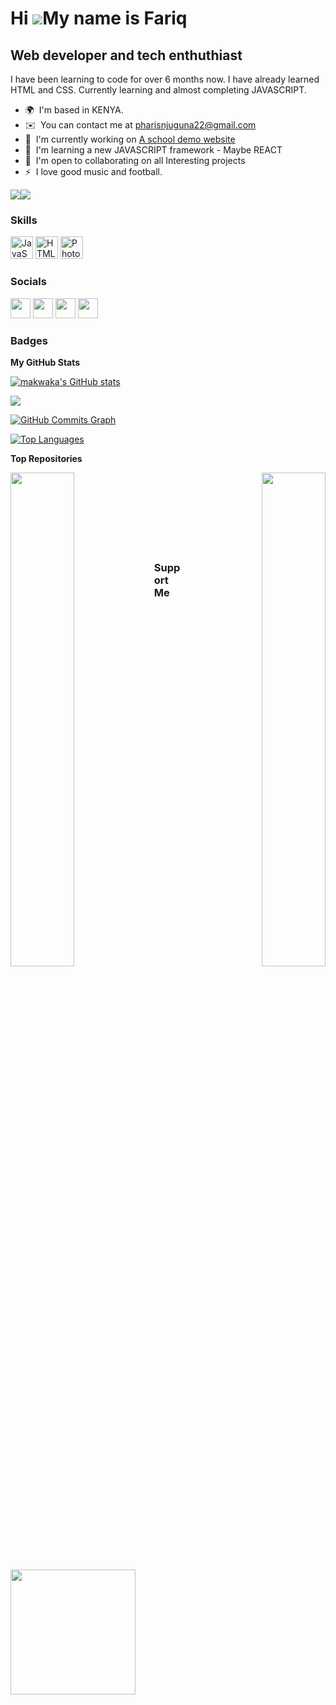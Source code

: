 Hi ![](https://user-images.githubusercontent.com/18350557/176309783-0785949b-9127-417c-8b55-ab5a4333674e.gif)My name is Fariq
=============================================================================================================================

Web developer and tech enthuthiast
----------------------------------

I have been learning to code for over 6 months now. I have already learned HTML and CSS. Currently learning and almost completing JAVASCRIPT.

* 🌍  I'm based in KENYA.
* ✉️  You can contact me at [pharisnjuguna22@gmail.com](mailto:pharisnjuguna22@gmail.com)
* 🚀  I'm currently working on [A school demo website](https://makwaka.github.io/demowebschool.com/SJSS%20FILES/)
* 🧠  I'm learning a new JAVASCRIPT framework - Maybe REACT
* 🤝  I'm open to collaborating on all Interesting projects
* ⚡  I love good music and football.


<a href="https://www.twitter.com/pharis_kariuki" target="_blank" rel="noreferrer"><img
src="https://img.shields.io/twitter/follow/pharis_kariuki?logo=twitter&style=for-the-badge&color=0891b2&labelColor=581c87"
/></a><a href="https://www.github.com/makwaka" target="_blank" rel="noreferrer"><img
src="https://img.shields.io/github/followers/makwaka?logo=github&style=for-the-badge&color=0891b2&labelColor=581c87" /></a>

### Skills


<p align="left">
<a href="https://developer.mozilla.org/en-US/docs/Web/JavaScript" target="_blank" rel="noreferrer"><img src="https://raw.githubusercontent.com/danielcranney/readme-generator/main/public/icons/skills/javascript-colored.svg" width="36" height="36" alt="JavaScript" /></a>
<a href="https://developer.mozilla.org/en-US/docs/Glossary/HTML5" target="_blank" rel="noreferrer"><img src="https://raw.githubusercontent.com/danielcranney/readme-generator/main/public/icons/skills/html5-colored.svg" width="36" height="36" alt="HTML5" /></a>
<a href="https://www.adobe.com/uk/products/photoshop.html" target="_blank" rel="noreferrer"><img src="https://raw.githubusercontent.com/danielcranney/readme-generator/main/public/icons/skills/photoshop-colored.svg" width="36" height="36" alt="Photoshop" /></a>
</p>


### Socials

<p align="left"> <a href="https://www.facebook.com/Fariq Karick" target="_blank" rel="noreferrer"><img src="https://raw.githubusercontent.com/danielcranney/readme-generator/main/public/icons/socials/facebook.svg" width="32" height="32" /></a> <a href="https://www.github.com/makwaka" target="_blank" rel="noreferrer"><img src="https://raw.githubusercontent.com/danielcranney/readme-generator/main/public/icons/socials/github.svg" width="32" height="32" /></a> <a href="http://www.instagram.com/fariqkarick" target="_blank" rel="noreferrer"><img src="https://raw.githubusercontent.com/danielcranney/readme-generator/main/public/icons/socials/instagram.svg" width="32" height="32" /></a> <a href="https://www.twitter.com/pharis_kariuki" target="_blank" rel="noreferrer"><img src="https://raw.githubusercontent.com/danielcranney/readme-generator/main/public/icons/socials/twitter.svg" width="32" height="32" /></a></p>

### Badges

<b>My GitHub Stats</b>

<a href="http://www.github.com/makwaka"><img src="https://github-readme-stats.vercel.app/api?username=makwaka&show_icons=true&hide=&count_private=true&title_color=3382ed&text_color=ec4899&icon_color=0891b2&bg_color=581c87&hide_border=true&show_icons=true" alt="makwaka's GitHub stats" /></a>

<a href="http://www.github.com/makwaka"><img src="https://github-readme-streak-stats.herokuapp.com/?user=makwaka&stroke=ec4899&background=581c87&ring=3382ed&fire=3382ed&currStreakNum=ec4899&currStreakLabel=3382ed&sideNums=ec4899&sideLabels=ec4899&dates=ec4899&hide_border=true" /></a>

<a href="http://www.github.com/makwaka"><img src="https://activity-graph.herokuapp.com/graph?username=makwaka&bg_color=581c87&color=ec4899&line=0891b2&point=ec4899&area_color=581c87&area=true&hide_border=true&custom_title=GitHub%20Commits%20Graph" alt="GitHub Commits Graph" /></a>

<a href="https://github.com/makwaka" align="left"><img src="https://github-readme-stats.vercel.app/api/top-langs/?username=makwaka&langs_count=10&title_color=3382ed&text_color=ec4899&icon_color=0891b2&bg_color=581c87&hide_border=true&locale=en&custom_title=Top%20%Languages" alt="Top Languages" /></a>

<b>Top Repositories</b>

<div width="100%" align="center"><a href="https://github.com/makwaka/makwaka.github.io" align="left"><img align="left" width="45%" src="https://github-readme-stats.vercel.app/api/pin/?username=makwaka&repo=makwaka.github.io&title_color=3382ed&text_color=ec4899&icon_color=0891b2&bg_color=581c87&hide_border=true&locale=en" /></a><a href="https://github.com/makwaka/regform.github.io" align="right"><img align="right" width="45%" src="https://github-readme-stats.vercel.app/api/pin/?username=makwaka&repo=regform.github.io&title_color=3382ed&text_color=ec4899&icon_color=0891b2&bg_color=581c87&hide_border=true&locale=en" /></a></div><br /><br /><br /><br /><br /><br /><br />

### Support Me

<a href="https://www.buymeacoffee.com//fariqkarick"><img src="https://cdn.buymeacoffee.com/buttons/v2/default-yellow.png" width="200" /></a>
